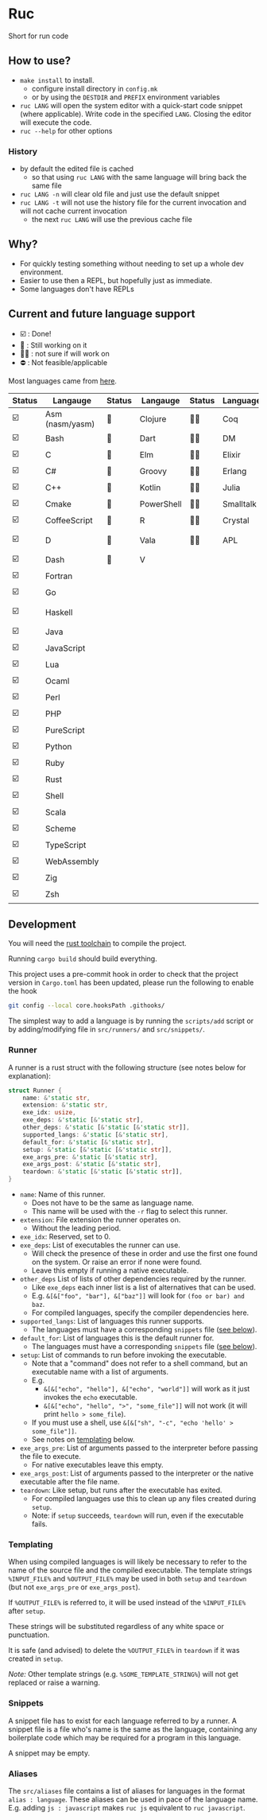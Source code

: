 # Ruc

Short for run code

## How to use?

* `make install` to install.
  * configure install directory in `config.mk`
  * or by using the `DESTDIR` and `PREFIX` environment variables
* `ruc LANG` will open the system editor with a quick-start code snippet (where
  applicable). Write code in the specified `LANG`. Closing the editor will
  execute the code.
* `ruc --help` for other options

### History

* by default the edited file is cached
  * so that using `ruc LANG` with the same language will bring back the same
    file
* `ruc LANG -n` will clear old file and just use the default snippet
* `ruc LANG -t` will not use the history file for the current invocation and
  will not cache current invocation
  * the next `ruc LANG` will use the previous cache file

## Why?

* For quickly testing something without needing to set up a whole dev
  environment.
* Easier to use then a REPL, but hopefully just as immediate.
* Some languages don't have REPLs

## Current and future language support

* :ballot_box_with_check: : Done!
* :hammer: : Still working on it
* :man_shrugging: : not sure if will work on
* :no_entry: : Not feasible/applicable

Most languages came from
[here](https://madnight.github.io/githut/#/pull_requests/2021/3).

| Status                  | Langauge        | Status   | Langauge   | Status          | Language  | Status     | Language          |
|-------------------------|-----------------|----------|------------|-----------------|-----------|------------|-------------------|
| :ballot_box_with_check: | Asm (nasm/yasm) | :hammer: | Clojure    | :man_shrugging: | Coq       | :no_entry: | Emacs Lisp        |
| :ballot_box_with_check: | Bash            | :hammer: | Dart       | :man_shrugging: | DM        | :no_entry: | F#                |
| :ballot_box_with_check: | C               | :hammer: | Elm        | :man_shrugging: | Elixir    | :no_entry: | Jsonnet           |
| :ballot_box_with_check: | C#              | :hammer: | Groovy     | :man_shrugging: | Erlang    | :no_entry: | MATLAB            |
| :ballot_box_with_check: | C++             | :hammer: | Kotlin     | :man_shrugging: | Julia     | :no_entry: | NASL              |
| :ballot_box_with_check: | Cmake           | :hammer: | PowerShell | :man_shrugging: | Smalltalk | :no_entry: | Nix               |
| :ballot_box_with_check: | CoffeeScript    | :hammer: | R          | :man_shrugging: | Crystal   | :no_entry: | Objective-C       |
| :ballot_box_with_check: | D               | :hammer: | Vala       | :man_shrugging: | APL       | :no_entry: | Objective-C++     |
| :ballot_box_with_check: | Dash            | :hammer: | V          |                 |           | :no_entry: | Puppet            |
| :ballot_box_with_check: | Fortran         |          |            |                 |           | :no_entry: | Swift             |
| :ballot_box_with_check: | Go              |          |            |                 |           | :no_entry: | SystemVerilog     |
| :ballot_box_with_check: | Haskell         |          |            |                 |           | :no_entry: | Visual Basic .NET |
| :ballot_box_with_check: | Java            |          |            |                 |           | :no_entry: | TSQL              |
| :ballot_box_with_check: | JavaScript      |          |            |                 |           | :no_entry: | Vim script        |
| :ballot_box_with_check: | Lua             |          |            |                 |           | :no_entry: |                   |
| :ballot_box_with_check: | Ocaml           |          |            |                 |           |            |                   |
| :ballot_box_with_check: | Perl            |          |            |                 |           |            |                   |
| :ballot_box_with_check: | PHP             |          |            |                 |           |            |                   |
| :ballot_box_with_check: | PureScript      |          |            |                 |           |            |                   |
| :ballot_box_with_check: | Python          |          |            |                 |           |            |                   |
| :ballot_box_with_check: | Ruby            |          |            |                 |           |            |                   |
| :ballot_box_with_check: | Rust            |          |            |                 |           |            |                   |
| :ballot_box_with_check: | Shell           |          |            |                 |           |            |                   |
| :ballot_box_with_check: | Scala           |          |            |                 |           |            |                   |
| :ballot_box_with_check: | Scheme          |          |            |                 |           |            |                   |
| :ballot_box_with_check: | TypeScript      |          |            |                 |           |            |                   |
| :ballot_box_with_check: | WebAssembly     |          |            |                 |           |            |                   |
| :ballot_box_with_check: | Zig             |          |            |                 |           |            |                   |
| :ballot_box_with_check: | Zsh             |          |            |                 |           |            |                   |


## Development

You will need the [rust toolchain](https://www.rust-lang.org/tools/install) to
compile the project.

Running `cargo build` should build everything.

This project uses a pre-commit hook in order to check that the project version
in `Cargo.toml` has been updated, please run the following to enable the hook

```sh
git config --local core.hooksPath .githooks/
```

The simplest way to add a language is by running the `scripts/add` script or by
adding/modifying file in `src/runners/` and `src/snippets/`.

### Runner

A runner is a rust struct with the following structure (see notes below for
explanation):

```rust
struct Runner {
    name: &'static str,
    extension: &'static str,
    exe_idx: usize,
    exe_deps: &'static [&'static str],
    other_deps: &'static [&'static [&'static str]],
    supported_langs: &'static [&'static str],
    default_for: &'static [&'static str],
    setup: &'static [&'static [&'static str]],
    exe_args_pre: &'static [&'static str],
    exe_args_post: &'static [&'static str],
    teardown: &'static [&'static [&'static str]],
}
```

* `name`: Name of this runner.
    * Does not have to be the same as language name.
    * This name will be used with the `-r` flag to select this runner.
* `extension`: File extension the runner operates on.
    * Without the leading period.
* `exe_idx`: Reserved, set to 0.
* `exe_deps`: List of executables the runner can use.
    * Will check the presence of these in order and use the first one found on
      the system. Or raise an error if none were found.
    * Leave this empty if running a native executable.
* `other_deps` List of lists of other dependencies required by the runner.
    * Like `exe_deps` each inner list is a list of alternatives that can be used.
    * E.g. `&[&["foo", "bar"], &["baz"]]` will look for `(foo or bar) and baz`.
    * For compiled languages, specify the compiler dependencies here.
* `supported_langs`: List of languages this runner supports.
    * The languages must have a corresponding `snippets` file
      ([see below](#snippets)).
* `default_for`: List of languages this is the default runner for.
    * The languages must have a corresponding `snippets` file
      ([see below](#snippets)).
* `setup`: List of commands to run before invoking the executable.
    * Note that a "command" does not refer to a shell command, but an executable
      name with a list of arguments.
    * E.g.
        * `&[&["echo", "hello"], &["echo", "world"]]` will work as it just
        invokes the `echo` executable.
        * `&[&["echo", "hello", ">", "some_file"]]` will not work (it will print
        `hello > some_file`).
    * If you must use a shell, use `&[&["sh", "-c", "echo 'hello' > some_file"]]`.
    * See notes on [templating](#templating) below.
* `exe_args_pre`: List of arguments passed to the interpreter before passing the
                  file to execute.
   * For native executables leave this empty.
* `exe_args_post`: List of arguments passed to the interpreter or the native
                   executable after the file name.
* `teardown`: Like setup, but runs after the executable has exited.
    * For compiled languages use this to clean up any files created during
      `setup`.
    * Note: if `setup` succeeds,  `teardown` will run, even if the executable
      fails.

### Templating

When using compiled languages is will likely be necessary to refer to the name
of the source file and the compiled executable. The template strings
`%INPUT_FILE%` and `%OUTPUT_FILE%` may be used in both `setup` and `teardown`
(but not `exe_args_pre` or `exe_args_post`).

If `%OUTPUT_FILE%` is referred to, it will be used instead of the `%INPUT_FILE%`
after `setup`.

These strings will be substituted regardless of any white space or punctuation.

It is safe (and advised) to delete the `%OUTPUT_FILE%` in `teardown` if it was
created in `setup`.

_Note:_ Other template strings (e.g. `%SOME_TEMPLATE_STRING%`) will not get
replaced or raise a warning.

### Snippets

A snippet file has to exist for each language referred to by a runner. A snippet
file is a file who's name is the same as the language, containing any
boilerplate code which may be required for a program in this language.

A snippet may be empty.


### Aliases

The `src/aliases` file contains a list of aliases for languages in the format
`alias : language`. These aliases can be used in pace of the language name. E.g.
adding `js : javascript` makes `ruc js` equivalent to `ruc javascript`.
